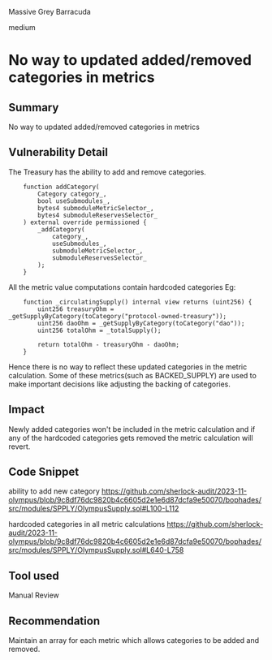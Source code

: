 Massive Grey Barracuda

medium

# No way to updated added/removed categories in metrics

## Summary
No way to updated added/removed categories in metrics

## Vulnerability Detail
The Treasury has the ability to add and remove categories.

```solidity
    function addCategory(
        Category category_,
        bool useSubmodules_,
        bytes4 submoduleMetricSelector_,
        bytes4 submoduleReservesSelector_
    ) external override permissioned {
        _addCategory(
            category_,
            useSubmodules_,
            submoduleMetricSelector_,
            submoduleReservesSelector_
        );
    }
```

All the metric value computations contain hardcoded categories
Eg:
```solidity
    function _circulatingSupply() internal view returns (uint256) {
        uint256 treasuryOhm = _getSupplyByCategory(toCategory("protocol-owned-treasury"));
        uint256 daoOhm = _getSupplyByCategory(toCategory("dao"));
        uint256 totalOhm = _totalSupply();

        return totalOhm - treasuryOhm - daoOhm;
    }
```

Hence there is no way to reflect these updated categories in the metric calculation. Some of these metrics(such as BACKED_SUPPLY) are used to make important decisions like adjusting the backing of categories.

## Impact
Newly added categories won't be included in the metric calculation and if any of the hardcoded categories gets removed the metric calculation will revert.

## Code Snippet
ability to add new category
https://github.com/sherlock-audit/2023-11-olympus/blob/9c8df76dc9820b4c6605d2e1e6d87dcfa9e50070/bophades/src/modules/SPPLY/OlympusSupply.sol#L100-L112

hardcoded categories in all metric calculations
https://github.com/sherlock-audit/2023-11-olympus/blob/9c8df76dc9820b4c6605d2e1e6d87dcfa9e50070/bophades/src/modules/SPPLY/OlympusSupply.sol#L640-L758

## Tool used
Manual Review

## Recommendation
Maintain an array for each metric which allows categories to be added and removed.